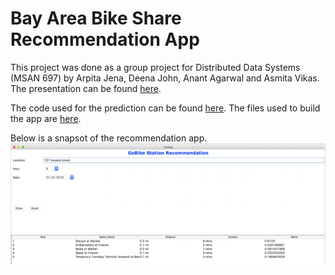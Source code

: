 # Bay Area Bike Share Recommendation App

This project was done as a group project for Distributed Data Systems (MSAN 697) by Arpita Jena, Deena John, Anant Agarwal and Asmita Vikas. The presentation can be found [here](https://github.com/aagarwal4/bay-area-bike-share/blob/master/BikeShare_Slides.pdf). 

The code used for the prediction can be found [here](https://github.com/aagarwal4/bay-area-bike-share/blob/master/Predictions_code.ipynb). The files used to build the app are [here](https://github.com/aagarwal4/bay-area-bike-share/tree/master/App%20dev%20files).

Below is a snapsot of the recommendation app.
![screenshot](https://github.com/aagarwal4/bay-area-bike-share/blob/master/App%20dev%20files/Screen%20Shot%202018-03-13%20at%202.31.36%20AM.png)
